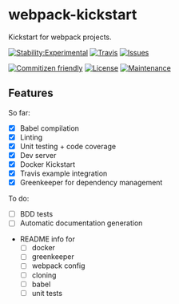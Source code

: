 # webpack-kickstart

Kickstart for webpack projects.

[![Stability:Experimental](https://img.shields.io/badge/stability-experimental-orange.svg?style=flat-square&maxAge=2592000)](https://nodejs.org/api/documentation.html#documentation_stability_index)
[![Travis](https://img.shields.io/travis/ReactiveRaven/webpack-kickstart.svg?style=flat-square&maxAge=3600)](https://travis-ci.org/ReactiveRaven/webpack-kickstart)
[![Issues](https://img.shields.io/github/issues/reactiveraven/webpack-kickstart.svg?style=flat-square&maxAge=3600)](https://github.com/reactiveraven/webpack-kickstart/issues)

[![Commitizen friendly](https://img.shields.io/badge/commitizen-friendly-brightgreen.svg?style=flat-square&maxAge=2592000)](http://commitizen.github.io/cz-cli/)
[![License](https://img.shields.io/npm/l/json-schema-request.svg?style=flat-square&maxAge=2592000)](http://spdx.org/licenses/MIT)
[![Maintenance](https://img.shields.io/maintenance/yes/2016.svg?maxAge=2592000&style=flat-square&maxAge=2592000)](https://github.com/reactiveraven/webpack-kickstart/issues)

## Features

So far:

* [x] Babel compilation
* [x] Linting
* [x] Unit testing + code coverage
* [x] Dev server
* [x] Docker Kickstart
* [x] Travis example integration
* [x] Greenkeeper for dependency management

To do:
* [ ] BDD tests
* [ ] Automatic documentation generation
* README info for 
  * [ ] docker
  * [ ] greenkeeper
  * [ ] webpack config
  * [ ] cloning
  * [ ] babel
  * [ ] unit tests
